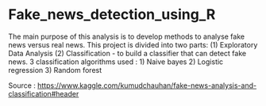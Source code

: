 # Fake_news_detection_using_R
The main purpose of this analysis is to develop methods to analyse fake news versus real news. This project is divided into two parts: (1) Exploratory Data Analysis (2) Classification - to build a classifier that can detect fake news. 3 classification algorithms used : 1) Naive bayes  2) Logistic regression  3) Random forest

Source : https://www.kaggle.com/kumudchauhan/fake-news-analysis-and-classification#header
